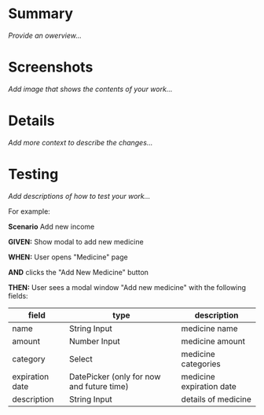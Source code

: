 # Summary
_Provide an owerview..._

# Screenshots
_Add image that shows the contents of your work..._

# Details
_Add more context to describe the changes..._

# Testing
_Add descriptions of how to test your work..._

For example:

**Scenario** Add new income

**GIVEN:** Show modal to add new medicine

**WHEN:** User opens "Medicine" page

**AND** clicks  the "Add New Medicine" button

**THEN:** User sees a modal window "Add new medicine" with the following fields:


| field           | type                                      | description              |
|-----------------|-------------------------------------------|--------------------------|
| name            | String Input                              | medicine name            |
| amount          | Number Input                              | medicine amount          |
| category        | Select                                    | medicine categories      |
| expiration date | DatePicker (only for now and future time) | medicine expiration date |
| description     | String Input                              | details of medicine      |
